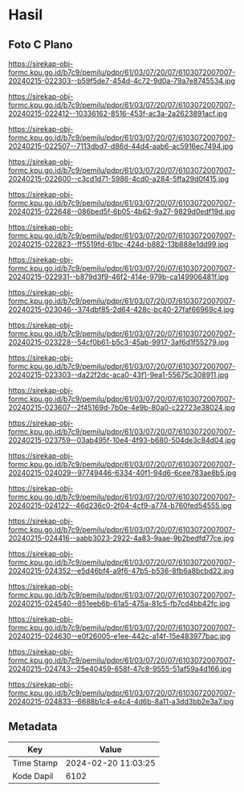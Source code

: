 # Hasil

## Foto C Plano

https://sirekap-obj-formc.kpu.go.id/b7c9/pemilu/pdpr/61/03/07/20/07/6103072007007-20240215-022303--b59f5de7-454d-4c72-9d0a-79a7e8745534.jpg

https://sirekap-obj-formc.kpu.go.id/b7c9/pemilu/pdpr/61/03/07/20/07/6103072007007-20240215-022412--10336162-8516-453f-ac3a-2a2623891acf.jpg

https://sirekap-obj-formc.kpu.go.id/b7c9/pemilu/pdpr/61/03/07/20/07/6103072007007-20240215-022507--7113dbd7-d86d-44d4-aab6-ac5916ec7494.jpg

https://sirekap-obj-formc.kpu.go.id/b7c9/pemilu/pdpr/61/03/07/20/07/6103072007007-20240215-022600--c3cd1d71-5986-4cd0-a284-5ffa29d0f415.jpg

https://sirekap-obj-formc.kpu.go.id/b7c9/pemilu/pdpr/61/03/07/20/07/6103072007007-20240215-022648--086bed5f-6b05-4b62-9a27-9829d0edf19d.jpg

https://sirekap-obj-formc.kpu.go.id/b7c9/pemilu/pdpr/61/03/07/20/07/6103072007007-20240215-022823--ff5519fd-61bc-424d-b882-13b888e1dd99.jpg

https://sirekap-obj-formc.kpu.go.id/b7c9/pemilu/pdpr/61/03/07/20/07/6103072007007-20240215-022931--b879d3f9-46f2-414e-979b-ca149906481f.jpg

https://sirekap-obj-formc.kpu.go.id/b7c9/pemilu/pdpr/61/03/07/20/07/6103072007007-20240215-023046--374dbf85-2d64-428c-bc40-27faf66969c4.jpg

https://sirekap-obj-formc.kpu.go.id/b7c9/pemilu/pdpr/61/03/07/20/07/6103072007007-20240215-023228--54cf0b61-b5c3-45ab-9917-3af6d1f55279.jpg

https://sirekap-obj-formc.kpu.go.id/b7c9/pemilu/pdpr/61/03/07/20/07/6103072007007-20240215-023303--da22f2dc-aca0-43f1-9ea1-55675c308911.jpg

https://sirekap-obj-formc.kpu.go.id/b7c9/pemilu/pdpr/61/03/07/20/07/6103072007007-20240215-023607--2f45169d-7b0e-4e9b-80a0-c22723e38024.jpg

https://sirekap-obj-formc.kpu.go.id/b7c9/pemilu/pdpr/61/03/07/20/07/6103072007007-20240215-023759--03ab495f-10e4-4f93-b680-504de3c84d04.jpg

https://sirekap-obj-formc.kpu.go.id/b7c9/pemilu/pdpr/61/03/07/20/07/6103072007007-20240215-024029--97749446-6334-40f1-94d6-6cee783ae8b5.jpg

https://sirekap-obj-formc.kpu.go.id/b7c9/pemilu/pdpr/61/03/07/20/07/6103072007007-20240215-024122--46d236c0-2f04-4cf9-a774-b760fed54555.jpg

https://sirekap-obj-formc.kpu.go.id/b7c9/pemilu/pdpr/61/03/07/20/07/6103072007007-20240215-024416--aabb3023-2922-4a83-9aae-9b2bedfd77ce.jpg

https://sirekap-obj-formc.kpu.go.id/b7c9/pemilu/pdpr/61/03/07/20/07/6103072007007-20240215-024352--e5d46bf4-a9f6-47b5-b536-8fb6a8bcbd22.jpg

https://sirekap-obj-formc.kpu.go.id/b7c9/pemilu/pdpr/61/03/07/20/07/6103072007007-20240215-024540--851eeb6b-61a5-475a-81c5-fb7cd4bb42fc.jpg

https://sirekap-obj-formc.kpu.go.id/b7c9/pemilu/pdpr/61/03/07/20/07/6103072007007-20240215-024630--e0f26005-e1ee-442c-a14f-15e483977bac.jpg

https://sirekap-obj-formc.kpu.go.id/b7c9/pemilu/pdpr/61/03/07/20/07/6103072007007-20240215-024743--25e40459-658f-47c8-9555-51af59a4d166.jpg

https://sirekap-obj-formc.kpu.go.id/b7c9/pemilu/pdpr/61/03/07/20/07/6103072007007-20240215-024833--6688b1c4-e4c4-4d6b-8a11-a3dd3bb2e3a7.jpg


## Metadata

| Key        | Value               |
| ---------- | ------------------- |
| Time Stamp | 2024-02-20 11:03:25 |
| Kode Dapil | 6102                |



